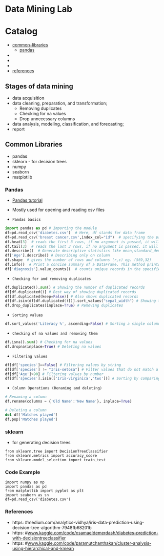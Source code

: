 Data Mining Lab
===========================

# Catalog
* [common-libraries](#common-libraries)
	* [pandas](#pandas)
* [](#)
* [](#)
* [](#)
* [references](#references)


## Stages of data mining
* data acquisition
* data cleaning, preparation, and transformation;
	* Removing duplicates
	* Checking for na values 
	* Drop unnecessary columns
* data analysis, modeling, classification, and forecasting;
* report


## Common Libraries
* pandas
* sklearn - for decision trees
* numpy
* seaborn
* matplotlib


### Pandas
* [Pandas tutorial](https://www.digitalocean.com/community/tutorials/python-pandas-module-tutorial)
* Mostly used for opening and reading csv files

* `Pandas basics`
```python
import pandas as pd # Importing the module
df=pd.read_csv('diabetes.csv')  # Here, df stands for data frame
df=pd.read_csv('breast cancer.csv',index_col="id")  # specifying the primary key
df.head(3)  # reads the first 3 rows, if no argument is passed, it will print the first 5 rows
df.tail(3)  # reads the last 3 rows, if no argument is passed, it will print the last 5 rows
df.describe()  # Generate descriptive statistics like mean,standard_deviation,count,25%,75% etc
df['Age'].describe() # Describing only on column
df.shape  # gives the number of rows and columns (r,c) eg. (569,32)
df.info()  # Print a concise summary of a DataFrame. This method prints information about a DataFrame including the index dtype and columns, non-null values and memory usage 
df['diagnosis'].value_counts()  # counts unique records in the specified column (removes duplicates then counts the records)
```

* `Checking for and removing duplicates`
```python
df.duplicated().sum() # Showing the number of duplicated records
df[df.duplicated()] # Best way of showing duplicated records
df[df.duplicated(keep=False)] # Also shows duplicated records
df[df.isin(df[df.duplicated()])].sort_values("sepal_width") # Showing the duplicated records
df.drop_duplicates(inplace=True) # Removing duplicates
```

* `Sorting values`
```python
df.sort_values('Literacy %', ascending=False) # Sorting a single column in ascending order
```

* `Checking of na values and removing them`
```python
df.isna().sum() # Checking for na values
df.dropna(inplace=True) # Deleting na values
```

* `Filtering values`
```python
df[df['species']==False] # Filtering values by string
df[df['species'] != "Iris-setosa"] # Filter values that do not match a certain criteria
df[df['Age']>90] # Filtering values by number
df[df['species'].isin(['Iris-virginica','two'])] # Sorting by comparing to a list of values i.e similar to if item in ['one','two']
```

* `Column Operations (Renaming and deleting)`
```python
# Renaming a column
df.rename(columns = {'Old Name':'New Name'}, inplace=True)

# Deleting a column
del df['Matches played']
df.pop('Matches played')
```



### sklearn
* for generating decision trees
```
from sklearn.tree import DecisionTreeClassifier
from sklearn.metrics import accuracy_score
from sklearn.model_selection import train_test
```



### Code Example
```
import numpy as np
import pandas as pd
from matplotlib import pyplot as plt
import seaborn as sn
df=pd.read_csv('diabetes.csv')
```

### References
- https: #medium.com/analytics-vidhya/iris-data-prediction-using-decision-tree-algorithm-7948fb68201b
- https: #www.kaggle.com/code/osamaeldemerdash/diabetes-prediction-with-decisiontreeclassifier
- https: #www.kaggle.com/code/paramutchanthakan/cluster-analysis-using-hierarchical-and-kmean